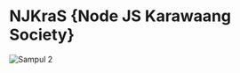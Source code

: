 # NJKraS {Node JS Karawaang Society}

![Sampul 2](https://github.com/himati-sttiss/.github/assets/144657606/5203e007-aeea-4fd5-8c9b-bfcd492efe55)
